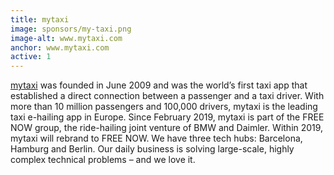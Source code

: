 ```yaml
---
title: mytaxi
image: sponsors/my-taxi.png
image-alt: www.mytaxi.com
anchor: www.mytaxi.com
active: 1
---
```

<a href="www.mytaxi.com" target="_blank">mytaxi</a> was founded in June 2009 and was the world’s first taxi app that established a direct connection between a passenger and a taxi driver. With more than 10 million passengers and 100,000 drivers, mytaxi is the leading taxi e-hailing app in Europe. Since February 2019, mytaxi is part of the FREE NOW group, the ride-hailing joint venture of BMW and Daimler. Within 2019, mytaxi will rebrand to FREE NOW. We have three tech hubs: Barcelona, Hamburg and Berlin. Our daily business is solving large-scale, highly complex technical problems – and we love it.



